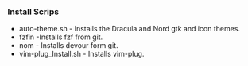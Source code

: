 ### Install Scrips 
+ auto-theme.sh - Installs the Dracula and Nord gtk and icon themes.
+ fzfin -Installs fzf from git.
+ nom - Installs devour form git.
+ vim-plug_Install.sh - Installs vim-plug.
